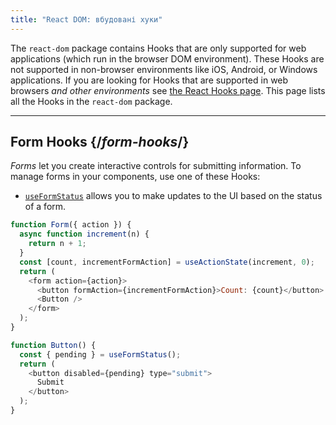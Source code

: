 ```yaml
---
title: "React DOM: вбудовані хуки"
---
```


<Intro>

The `react-dom` package contains Hooks that are only supported for web applications (which run in the browser DOM environment). These Hooks are not supported in non-browser environments like iOS, Android, or Windows applications. If you are looking for Hooks that are supported in web browsers *and other environments* see [the React Hooks page](/reference/react/hooks). This page lists all the Hooks in the `react-dom` package.

</Intro>

---

## Form Hooks {/*form-hooks*/}

*Forms* let you create interactive controls for submitting information.  To manage forms in your components, use one of these Hooks:

* [`useFormStatus`](/reference/react-dom/hooks/useFormStatus) allows you to make updates to the UI based on the status of a form.

```js
function Form({ action }) {
  async function increment(n) {
    return n + 1;
  }
  const [count, incrementFormAction] = useActionState(increment, 0);
  return (
    <form action={action}>
      <button formAction={incrementFormAction}>Count: {count}</button>
      <Button />
    </form>
  );
}

function Button() {
  const { pending } = useFormStatus();
  return (
    <button disabled={pending} type="submit">
      Submit
    </button>
  );
}
```
